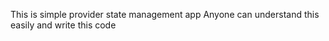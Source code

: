 This is simple provider state management app
Anyone can understand this easily and write this code 
